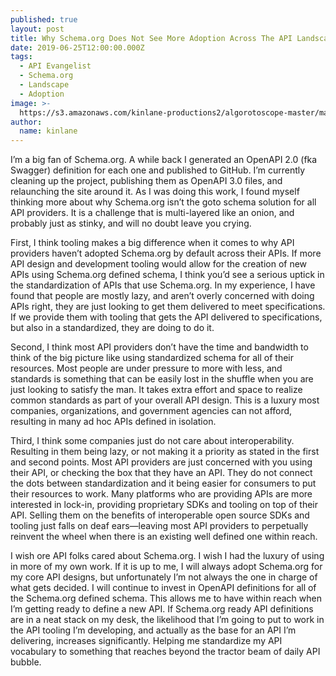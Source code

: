 ```yaml
---
published: true
layout: post
title: Why Schema.org Does Not See More Adoption Across The API Landscape
date: 2019-06-25T12:00:00.000Z
tags:
  - API Evangelist
  - Schema.org
  - Landscape
  - Adoption
image: >-
  https://s3.amazonaws.com/kinlane-productions2/algorotoscope-master/machine-road-machine-road-blue-circuit-3.jpg
author:
  name: kinlane
---
```

I’m a big fan of Schema.org. A while back I generated an OpenAPI 2.0 (fka Swagger) definition for each one and published to GitHub. I’m currently cleaning up the project, publishing them as OpenAPI 3.0 files, and relaunching the site around it. As I was doing this work, I found myself thinking more about why Schema.org isn’t the goto schema solution for all API providers. It is a challenge that is multi-layered like an onion, and probably just as stinky, and will no doubt leave you crying.

First, I think tooling makes a big difference when it comes to why API providers haven’t adopted Schema.org by default across their APIs. If more API design and development tooling would allow for the creation of new APIs using Schema.org defined schema, I think you’d see a serious uptick in the standardization of APIs that use Schema.org. In my experience, I have found that people are mostly lazy, and aren’t overly concerned with doing APIs right, they are just looking to get them delivered to meet specifications. If we provide them with tooling that gets the API delivered to specifications, but also in a standardized, they are doing to do it.

Second, I think most API providers don’t have the time and bandwidth to think of the big picture like using standardized schema for all of their resources. Most people are under pressure to more with less, and standards is something that can be easily lost in the shuffle when you are just looking to satisfy the man. It takes extra effort and space to realize common standards as part of your overall API design.  This is a luxury most companies, organizations, and government agencies can not afford, resulting in many ad hoc APIs defined in isolation.

Third, I think some companies just do not care about interoperability. Resulting in them being lazy, or not making it a priority as stated in the first and second points. Most API providers are just concerned with you using their API, or checking the box that they have an API. They do not connect the dots between standardization and it being easier for consumers to put their resources to work. Many platforms who are providing APIs are more interested in lock-in, providing proprietary SDKs and tooling on top of their API. Selling them on the benefits of interoperable open source SDKs and tooling just falls on deaf ears—leaving most API providers to perpetually reinvent the wheel when there is an existing well defined one within reach.

I wish ore API folks cared about Schema.org. I wish I had the luxury of using in more of my own work. If it is up to me, I will always adopt Schema.org for my core API designs, but unfortunately I’m not always the one in charge of what gets decided. I will continue to invest in OpenAPI definitions for all of the Schema.org defined schema. This allows me to have within reach when I’m getting ready to define a new API. If Schema.org ready API definitions are in a neat stack on my desk, the likelihood that I’m going to put to work in the API tooling I’m developing, and actually as the base for an API I’m delivering, increases significantly. Helping me standardize my API vocabulary to something that reaches beyond the tractor beam of daily API bubble.
